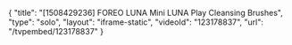 {
    "title": "[1508429236] FOREO LUNA Mini   LUNA Play Cleansing Brushes",
    "type": "solo",
    "layout": "iframe-static",
    "videoId": "123178837",
    "url": "\/tvpembed\/123178837"
}